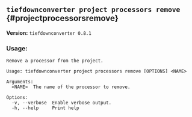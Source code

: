 ## `tiefdownconverter project processors remove` {#projectprocessorsremove}

**Version:** `tiefdownconverter 0.8.1`

### Usage:
```
Remove a processor from the project.

Usage: tiefdownconverter project processors remove [OPTIONS] <NAME>

Arguments:
  <NAME>  The name of the processor to remove.

Options:
  -v, --verbose  Enable verbose output.
  -h, --help     Print help
```

